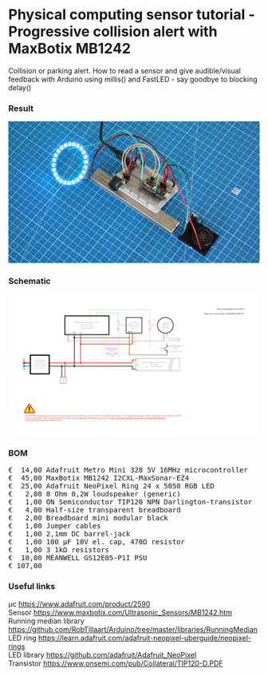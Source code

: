 # Physical computing sensor tutorial - Progressive collision alert with MaxBotix MB1242

Collision or parking alert. How to read a sensor and give audible/visual feedback with Arduino using millis() and FastLED - say goodbye to blocking delay()

### Result

![](Assets/3a%20result.jpg)

### Schematic

![](Assets/3a%20schematic.png)

### BOM

<pre>
€  14,00 Adafruit Metro Mini 328 5V 16MHz microcontroller
€  45,00 MaxBotix MB1242 I2CXL-MaxSonar-EZ4
€  25,00 Adafruit NeoPixel Ring 24 x 5050 RGB LED
€   2,00 8 Ohm 0,2W loudspeaker (generic)
€   1,00 ON Semiconductor TIP120 NPN Darlington-transistor
€   4,00 Half-size transparent breadboard
€   2,00 Breadboard mini modular black
€   1,00 Jumper cables
€   1,00 2,1mm DC barrel-jack
€   1,00 100 µF 10V el. cap, 470Ω resistor
€   1,00 3 1kΩ resistors
€  10,00 MEANWELL GS12E05-P1I PSU
€ 107,00
</pre>  

### Useful links  

μc https://www.adafruit.com/product/2590  
Sensor https://www.maxbotix.com/Ultrasonic_Sensors/MB1242.htm  
Running median library https://github.com/RobTillaart/Arduino/tree/master/libraries/RunningMedian  
LED ring https://learn.adafruit.com/adafruit-neopixel-uberguide/neopixel-rings  
LED library https://github.com/adafruit/Adafruit_NeoPixel  
Transistor https://www.onsemi.com/pub/Collateral/TIP120-D.PDF
 
